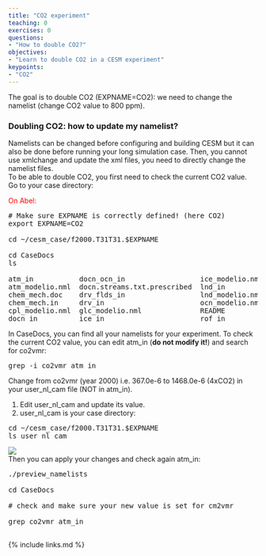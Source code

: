 ```yaml
---
title: "CO2 experiment"
teaching: 0
exercises: 0
questions:
- "How to double CO2?"
objectives:
- "Learn to double CO2 in a CESM experiment"
keypoints:
- "CO2"
---
```

The goal is to double CO2 (EXPNAME=CO2): we need to change the namelist (change CO2 value to 800 ppm).  

### **Doubling CO2**: how to update my namelist?

Namelists can be changed before configuring and building CESM but it can also be done before running your long simulation case. Then, you cannot use xmlchange and update the xml files, you need to directly change the namelist files.  
To be able to double CO2, you first need to check the current CO2 value. Go to your case directory:  

<font color="red">On Abel:</font>  

<pre># Make sure EXPNAME is correctly defined! (here CO2)
export EXPNAME=CO2

cd ~/cesm_case/f2000.T31T31.$EXPNAME

cd CaseDocs
ls

atm_in           docn_ocn_in                  ice_modelio.nml  rof_modelio.nml
atm_modelio.nml  docn.streams.txt.prescribed  lnd_in           seq_maps.rc
chem_mech.doc    drv_flds_in                  lnd_modelio.nml  wav_modelio.nml
chem_mech.in     drv_in                       ocn_modelio.nml
cpl_modelio.nml  glc_modelio.nml              README
docn_in          ice_in                       rof_in
</pre>

In CaseDocs, you can find all your namelists for your experiment. To check the current CO2 value, you can edit atm_in (**do not modify it!**) and search for co2vmr:

<pre>grep -i co2vmr atm_in
</pre>

Change from co2vmr (year 2000) i.e. 367.0e-6 to 1468.0e-6 (4xCO2) in your user_nl_cam file (NOT in atm_in).

1.  Edit user_nl_cam and update its value.
2.  user_nl_cam is your case directory:


<pre>cd ~/cesm_case/f2000.T31T31.$EXPNAME
ls user_nl_cam
</pre>

![](../../images/co2_namelist.png)  
Then you can apply your changes and check again atm_in:

<pre>./preview_namelists

cd CaseDocs

# check and make sure your new value is set for cm2vmr

grep co2vmr atm_in

</pre>

{% include links.md %}

